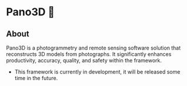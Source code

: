 # Pano3D 🔭

## About

Pano3D is a photogrammetry and remote sensing software solution that reconstructs 3D models from photographs. It significantly enhances productivity, accuracy, quality, and safety within the framework.

* This framework is currently in development, it will be released some time in the future.
